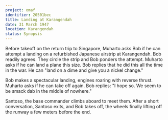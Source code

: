 ```yaml
---
project: omaf
identifier: 20501bec
title: Landing at Karangendah
date: 31 March 1947 
location: Karangendah
status: Synopsis
---
```


Before takeoff on the return trip to Singapore, Muharto asks Bob if he
can attempt a landing on a refurbished Japanese airstrip at Karangendah.
Bob readily agrees. They circle the strip and Bob ponders the attempt.
Muharto asks if he can land a plane this size. Bob replies that he did
this all the time in the war. He can "land on a dime and give you a
nickel change." 

Bob makes a spectacular landing, engines roaring with reverse thrust. Muharto asks if he can take off again. Bob replies:
"I hope so. We seem to be smack dab in the middle of nowhere." 

Santoso, the base commander climbs aboard to meet them.
After a short conversation, Santoso exits, and Bob takes off, the wheels
finally lifting off the runway a few meters before the end.

